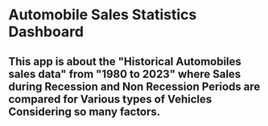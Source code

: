# Automobile Sales Statistics Dashboard
## This app is about the "Historical Automobiles sales data" from "1980 to 2023" where Sales during Recession and Non Recession Periods are compared for Various types of Vehicles Considering so many factors.
